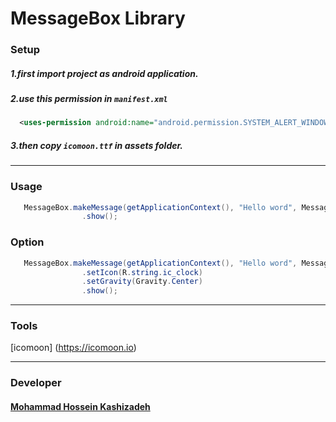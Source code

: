 # MessageBox Library

### Setup 

##### 1.first import project as android application.
##### 2.use this permission in ```manifest.xml```
``` xml
  <uses-permission android:name="android.permission.SYSTEM_ALERT_WINDOW" />
```
##### 3.then copy ```icomoon.ttf``` in assets folder.

-----

### Usage
``` java
   MessageBox.makeMessage(getApplicationContext(), "Hello word", MessageBox.LENGTH_SHORT)
                .show();
```
### Option
``` java
   MessageBox.makeMessage(getApplicationContext(), "Hello word", MessageBox.LENGTH_SHORT)
                .setIcon(R.string.ic_clock)
                .setGravity(Gravity.Center)
                .show();
```

----

### Tools 
[icomoon] (https://icomoon.io)

----

### Developer
#### [Mohammad Hossein Kashizadeh](mailto:mh.kashizadeh@gmail.com)

  
